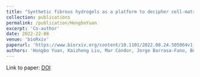 ```yaml
---
title: "Synthetic fibrous hydrogels as a platform to decipher cell-matrix mechanical interactions"
collection: publications
permalink: /publication/HongboYuan
excerpt: 'Co-author'
date: 2022-22-08
venue: 'bioRxiv'
paperurl: 'https://www.biorxiv.org/content/10.1101/2022.08.24.505064v1'
authors: 'Hongbo Yuan, Kaizheng Liu, Mar Cóndor, Jorge Barrasa-Fano, Boris Louis, Johannes Vandaele, Paula de Almeida, Quinten Coucke, Wen Chen, Egbert Oosterwijk, Chenfen Xing, Hans Van Oosterwyck, Paul H. J. Kouwer, Susana Rocha'
---
```



Link to paper: [DOI](https://doi.org/10.1101/2022.08.24.505064)
